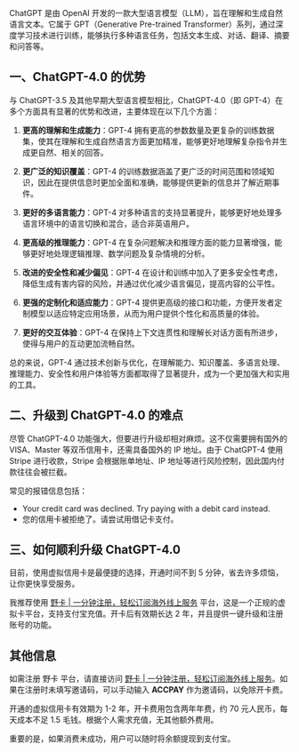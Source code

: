 ChatGPT 是由 OpenAI 开发的一款大型语言模型（LLM），旨在理解和生成自然语言文本。它属于 GPT（Generative Pre-trained Transformer）系列，通过深度学习技术进行训练，能够执行多种语言任务，包括文本生成、对话、翻译、摘要和问答等。

## 一、ChatGPT-4.0 的优势

与 ChatGPT-3.5 及其他早期大型语言模型相比，ChatGPT-4.0（即 GPT-4）在多个方面具有显著的优势和改进，主要体现在以下几个方面：

1. **更高的理解和生成能力**：GPT-4 拥有更高的参数数量及更复杂的训练数据集，使其在理解和生成自然语言方面更加精准，能够更好地理解复杂指令并生成更自然、相关的回答。
   
2. **更广泛的知识覆盖**：GPT-4 的训练数据涵盖了更广泛的时间范围和领域知识，因此在提供信息时更加全面和准确，能够提供更新的信息并了解近期事件。

3. **更好的多语言能力**：GPT-4 对多种语言的支持显著提升，能够更好地处理多语言环境中的语言切换和混合，适合非英语用户。

4. **更高级的推理能力**：GPT-4 在复杂问题解决和推理方面的能力显著增强，能够更好地处理逻辑推理、数学问题及复杂情境的分析。

5. **改进的安全性和减少偏见**：GPT-4 在设计和训练中加入了更多安全性考虑，降低生成有害内容的风险，并通过优化减少语言偏见，提高内容的公平性。

6. **更强的定制化和适应能力**：GPT-4 提供更高级的接口和功能，方便开发者定制模型以适应特定应用场景，从而为用户提供个性化和高质量的体验。

7. **更好的交互体验**：GPT-4 在保持上下文连贯性和理解长对话方面有所进步，使得与用户的互动更加流畅自然。

总的来说，GPT-4 通过技术创新与优化，在理解能力、知识覆盖、多语言处理、推理能力、安全性和用户体验等方面都取得了显著提升，成为一个更加强大和实用的工具。

## 二、升级到 ChatGPT-4.0 的难点

尽管 ChatGPT-4.0 功能强大，但要进行升级却相对麻烦。这不仅需要拥有国外的 VISA、Master 等双币信用卡，还需具备国外的 IP 地址。由于 ChatGPT-4 使用 Stripe 进行收款，Stripe 会根据账单地址、IP 地址等进行风险控制，因此国内付款往往会被拦截。

常见的报错信息包括：
- Your credit card was declined. Try paying with a debit card instead.
- 您的信用卡被拒绝了。请尝试用借记卡支付。

## 三、如何顺利升级 ChatGPT-4.0

目前，使用虚拟信用卡是最便捷的选择，开通时间不到 5 分钟，省去许多烦恼，让你更快享受服务。

我推荐使用 [野卡 | 一分钟注册，轻松订阅海外线上服务](https://bit.ly/bewildcard) 平台，这是一个正规的虚拟卡平台，支持支付宝充值。开卡后有效期长达 2 年，并且提供一键升级和注册账号的功能。

## 其他信息

如需注册 野卡 平台，请直接访问 [野卡 | 一分钟注册，轻松订阅海外线上服务](https://bit.ly/bewildcard)。如果在注册时未填写邀请码，可以手动输入 **ACCPAY** 作为邀请码，以免除开卡费。

开通的虚拟信用卡有效期为 1-2 年，开卡费用包含两年年费，约 70 元人民币，每天成本不足 1.5 毛钱。根据个人需求充值，无其他额外费用。

重要的是，如果消费未成功，用户可以随时将余额提现到支付宝。